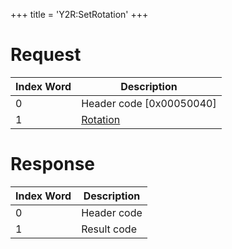 +++
title = 'Y2R:SetRotation'
+++

# Request

| Index Word | Description                                     |
|------------|-------------------------------------------------|
| 0          | Header code \[0x00050040\]                      |
| 1          | [Rotation](Camera_Services#rotation "wikilink") |

# Response

| Index Word | Description |
|------------|-------------|
| 0          | Header code |
| 1          | Result code |

